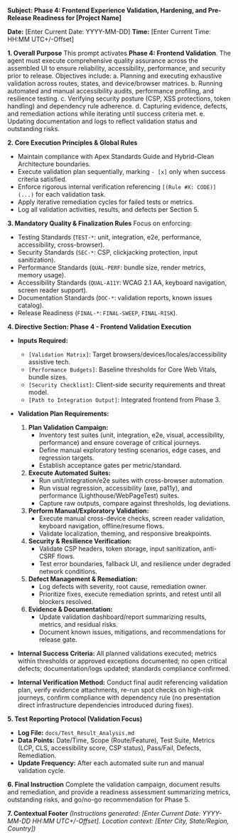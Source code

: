 **Subject: Phase 4: Frontend Experience Validation, Hardening, and Pre-Release Readiness for [Project Name]**

**Date:** [Enter Current Date: YYYY-MM-DD]
**Time:** [Enter Current Time: HH:MM UTC+/-Offset]

**1. Overall Purpose**
This prompt activates **Phase 4: Frontend Validation**. The agent must execute comprehensive quality assurance across the assembled UI to ensure reliability, accessibility, performance, and security prior to release. Objectives include:
    a. Planning and executing exhaustive validation across routes, states, and device/browser matrices.
    b. Running automated and manual accessibility audits, performance profiling, and resilience testing.
    c. Verifying security posture (CSP, XSS protections, token handling) and dependency rule adherence.
    d. Capturing evidence, defects, and remediation actions while iterating until success criteria met.
    e. Updating documentation and logs to reflect validation status and outstanding risks.

**2. Core Execution Principles & Global Rules**
* Maintain compliance with Apex Standards Guide and Hybrid-Clean Architecture boundaries.
* Execute validation plan sequentially, marking `- [x]` only when success criteria satisfied.
* Enforce rigorous internal verification referencing `[(Rule #X: CODE)](...)` for each validation task.
* Apply iterative remediation cycles for failed tests or metrics.
* Log all validation activities, results, and defects per Section 5.

**3. Mandatory Quality & Finalization Rules**
Focus on enforcing:
* Testing Standards (`TEST-*`: unit, integration, e2e, performance, accessibility, cross-browser).
* Security Standards (`SEC-*`: CSP, clickjacking protection, input sanitization).
* Performance Standards (`QUAL-PERF`: bundle size, render metrics, memory usage).
* Accessibility Standards (`QUAL-A11Y`: WCAG 2.1 AA, keyboard navigation, screen reader support).
* Documentation Standards (`DOC-*`: validation reports, known issues catalog).
* Release Readiness (`FINAL-*`: `FINAL-SWEEP`, `FINAL-RISK`).

**4. Directive Section: Phase 4 - Frontend Validation Execution**

* **Inputs Required:**
    * `[Validation Matrix]`: Target browsers/devices/locales/accessibility assistive tech.
    * `[Performance Budgets]`: Baseline thresholds for Core Web Vitals, bundle sizes.
    * `[Security Checklist]`: Client-side security requirements and threat model.
    * `[Path to Integration Output]`: Integrated frontend from Phase 3.

* **Validation Plan Requirements:**
    1.  **Plan Validation Campaign:**
        * Inventory test suites (unit, integration, e2e, visual, accessibility, performance) and ensure coverage of critical journeys.
        * Define manual exploratory testing scenarios, edge cases, and regression targets.
        * Establish acceptance gates per metric/standard.
    2.  **Execute Automated Suites:**
        * Run unit/integration/e2e suites with cross-browser automation.
        * Run visual regression, accessibility (axe, pa11y), and performance (Lighthouse/WebPageTest) suites.
        * Capture raw outputs, compare against thresholds, log deviations.
    3.  **Perform Manual/Exploratory Validation:**
        * Execute manual cross-device checks, screen reader validation, keyboard navigation, offline/resume flows.
        * Validate localization, theming, and responsive breakpoints.
    4.  **Security & Resilience Verification:**
        * Validate CSP headers, token storage, input sanitization, anti-CSRF flows.
        * Test error boundaries, fallback UI, and resilience under degraded network conditions.
    5.  **Defect Management & Remediation:**
        * Log defects with severity, root cause, remediation owner.
        * Prioritize fixes, execute remediation sprints, and retest until all blockers resolved.
    6.  **Evidence & Documentation:**
        * Update validation dashboard/report summarizing results, metrics, and residual risks.
        * Document known issues, mitigations, and recommendations for release gate.

* **Internal Success Criteria:** All planned validations executed; metrics within thresholds or approved exceptions documented; no open critical defects; documentation/logs updated; standards compliance confirmed.
* **Internal Verification Method:** Conduct final audit referencing validation plan, verify evidence attachments, re-run spot checks on high-risk journeys, confirm compliance with dependency rule (no presentation direct infrastructure dependencies introduced during fixes).

**5. Test Reporting Protocol (Validation Focus)**
* **Log File:** `docs/Test_Result_Analysis.md`
* **Data Points:** Date/Time, Scope (Route/Feature), Test Suite, Metrics (LCP, CLS, accessibility score, CSP status), Pass/Fail, Defects, Remediation.
* **Update Frequency:** After each automated suite run and manual validation cycle.

**6. Final Instruction**
Complete the validation campaign, document results and remediation, and provide a readiness assessment summarizing metrics, outstanding risks, and go/no-go recommendation for Phase 5.

**7. Contextual Footer**
*(Instructions generated: [Enter Current Date: YYYY-MM-DD HH:MM UTC+/-Offset]. Location context: [Enter City, State/Region, Country])* 
